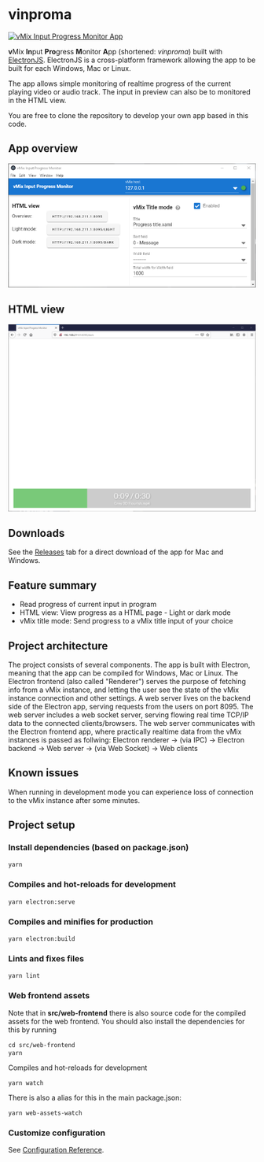# vinproma

[![vMix Input Progress Monitor App](https://img.shields.io/github/downloads/jensstigaard/vinprom/total.svg)]()


**v**Mix **In**put **Pro**gress **M**onitor **A**pp (shortened: *vinproma*) built with [ElectronJS](https://electronjs.org). ElectronJS is a cross-platform framework allowing the app to be built for each Windows, Mac or Linux. 

The app allows simple monitoring of realtime progress of the current playing video or audio track. The input in preview can also be to monitored in the HTML view.

You are free to clone the repository to develop your own app based in this code.

## App overview
![vMix Input Progress Monitor App](./readme_assets/app-overview_010.png "Application overview")

## HTML view
![vMix Input Progress Monitor App - HTML view](./readme_assets/html-view.png "HTML view")

## Downloads

See the [Releases](../../releases) tab for a direct download of the app for Mac and Windows.

## Feature summary
 - Read progress of current input in program
 - HTML view: View progress as a HTML page - Light or dark mode
 - vMix title mode: Send progress to a vMix title input of your choice

## Project architecture
The project consists of several components. The app is built with Electron, meaning that the app can be compiled for Windows, Mac or Linux.
The Electron frontend (also called "Renderer") serves the purpose of fetching info from a vMix instance, and letting the user see the state of the vMix instance connection and other settings. 
A web server lives on the backend side of the Electron app, serving requests from the users on port 8095. The web server includes a web socket server, serving flowing real time TCP/IP data to the connected clients/browsers.
The web server communicates with the Electron frontend app, where practically realtime data from the vMix instances is passed as follwing: 
Electron renderer -> (via IPC) -> Electron backend -> Web server -> (via Web Socket) -> Web clients

## Known issues
When running in development mode you can experience loss of connection to the vMix instance after some minutes.

## Project setup
### Install dependencies (based on package.json)
```
yarn
```

### Compiles and hot-reloads for development
```
yarn electron:serve
```

### Compiles and minifies for production
```
yarn electron:build
```

### Lints and fixes files
```
yarn lint
```

### Web frontend assets
Note that in **src/web-frontend** there is also source code for the compiled assets for the web frontend.
You should also install the dependencies for this by running
```
cd src/web-frontend
yarn
```

Compiles and hot-reloads for development
```
yarn watch
```

There is also a alias for this in the main package.json:
```
yarn web-assets-watch
```

### Customize configuration
See [Configuration Reference](https://cli.vuejs.org/config/).

